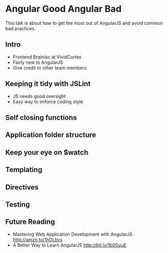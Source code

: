 Angular Good Angular Bad
================

This talk is about how to get the most out of AngularJS and avoid common bad practices.

## Intro
  * Frontend Brainiac at VividCortex
  * Fairly new to AngularJS
  * Give credit to other team members

## Keeping it tidy with JSLint
   * JS needs good oversight
   * Easy way to enforce coding style

## Self closing functions

## Application folder structure

## Keep your eye on $watch

## Templating

## Directives

## Testing

## Future Reading
  * Mastering Web Application Development with AngularJS http://amzn.to/1hOLbvs
  * A Better Way to Learn AngularJS http://bit.ly/1b0GyuE

  
